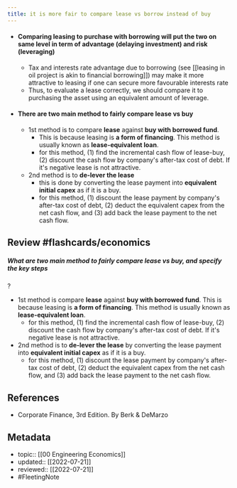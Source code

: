 ```yaml
---
title: it is more fair to compare lease vs borrow instead of buy
---
```

- #### Comparing leasing to purchase with borrowing will put the two on same level in term of advantage (delaying investment) and risk (leveraging)
	- Tax and interests rate advantage due to borrowing (see [[leasing in oil project is akin to financial borrowing]]) may make it more attractive to leasing if one can secure more favourable interests rate
	- Thus, to evaluate a lease correctly, we should compare it to purchasing the asset using an equivalent amount of leverage.
- #### There are two main method to fairly compare lease vs buy
    - 1st method is to compare **lease** against **buy with borrowed fund**.
        - This is because leasing is **a form of financing**. This method is usually known as **lease-equivalent loan**.
        - for this method, (1) find the incremental cash flow of lease-buy, (2) discount the cash flow by company's after-tax cost of debt. If it's negative lease is not attractive.
    - 2nd method is to **de-lever the lease**
        - this is done by converting the lease payment into **equivalent initial capex** as if it is a buy.
        - for this method, (1) discount the lease payment by company's after-tax cost of debt, (2) deduct the equivalent capex from the net cash flow, and (3) add back the lease payment to the net cash flow.

## Review #flashcards/economics 
##### What are two main method to fairly compare lease vs buy, and specify the key steps
?
- 1st method is compare **lease** against **buy with borrowed fund**. This is because leasing is **a form of financing**. This method is usually known as **lease-equivalent loan**.
    - for this method, (1) find the incremental cash flow of lease-buy, (2) discount the cash flow by company's after-tax cost of debt. If it's negative lease is not attractive.
- 2nd method is to **de-lever the lease** by converting the lease payment into **equivalent initial capex** as if it is a buy.
	- for this method, (1) discount the lease payment by company's after-tax cost of debt, (2) deduct the equivalent capex from the net cash flow, and (3) add back the lease payment to the net cash flow.
<!--SR:!2022-08-04,1,210-->

## References
- Corporate Finance, 3rd Edition. By Berk & DeMarzo

## Metadata
- topic:: [[00 Engineering Economics]]
- updated:: [[2022-07-21]]
- reviewed:: [[2022-07-21]]
- #FleetingNote 
